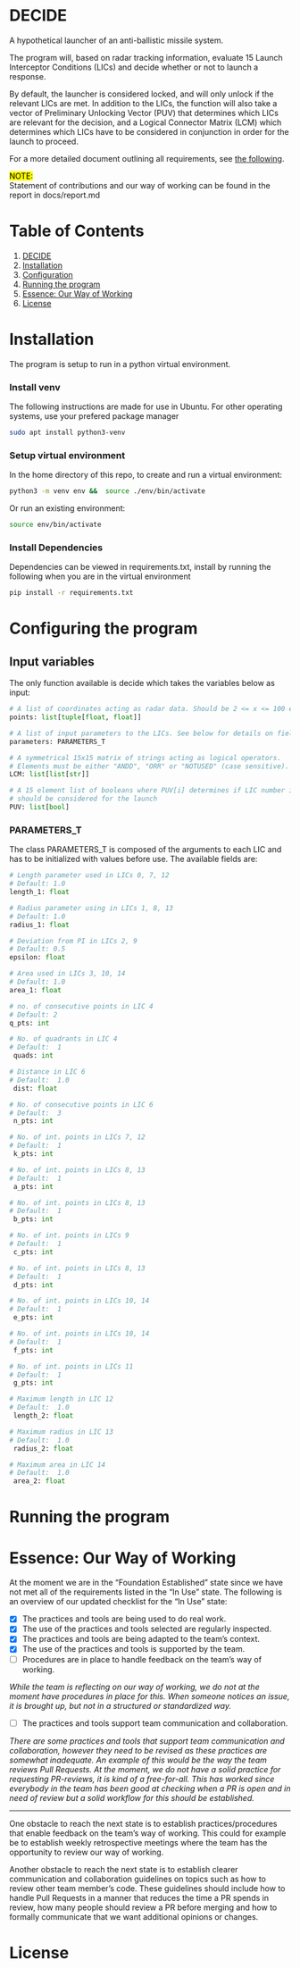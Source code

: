 # DECIDE

A hypothetical launcher of an anti-ballistic missile system.

The program will, based on radar tracking information, evaluate 15 Launch Interceptor Conditions (LICs) and decide whether or not to launch a response.

By default, the launcher is considered locked, and will only unlock if the relevant LICs are met. In addition to the LICs, the function will also take a vector of Preliminary Unlocking Vector (PUV) that determines which LICs are relevant for the decision, and a Logical Connector Matrix (LCM) which determines which LICs have to be considered in conjunction in order for the launch to proceed.

For a more detailed document outlining all requirements, see [the following](docs/decide.pdf).

<mark>NOTE:</mark>  
Statement of contributions and our way of working can be found in the report in docs/report.md

# Table of Contents

1. [DECIDE](#DECIDE)
2. [Installation](#installation)
3. [Configuration](#configuring-the-program)
4. [Running the program](#running-the-program)
5. [Essence: Our Way of Working](#essence)
6. [License](#license)

# Installation

The program is setup to run in a python virtual environment.

### Install venv

The following instructions are made for use in Ubuntu. For other operating systems, use your prefered package manager

```bash
sudo apt install python3-venv
```

### Setup virtual environment

In the home directory of this repo, to create and run a virtual environment:

```bash
python3 -m venv env &&  source ./env/bin/activate
```

Or run an existing environment:

```bash
source env/bin/activate
```

### Install Dependencies

Dependencies can be viewed in requirements.txt, install by running the following when you are in the virtual environment

```bash
pip install -r requirements.txt
```

# Configuring the program

## Input variables

The only function available is decide which takes the variables below as input:

```python
# A list of coordinates acting as radar data. Should be 2 <= x <= 100 elements long
points: list[tuple[float, float]]

# A list of input parameters to the LICs. See below for details on fields for this class
parameters: PARAMETERS_T

# A symmetrical 15x15 matrix of strings acting as logical operators.
# Elements must be either "ANDD", "ORR" or "NOTUSED" (case sensitive).
LCM: list[list[str]]

# A 15 element list of booleans where PUV[i] determines if LIC number i
# should be considered for the launch
PUV: list[bool]
```

### PARAMETERS_T

The class PARAMETERS_T is composed of the arguments to each LIC and has to be initialized with values before use. The available fields are:

```python
# Length parameter used in LICs 0, 7, 12
# Default: 1.0
length_1: float

# Radius parameter using in LICs 1, 8, 13
# Default: 1.0
radius_1: float

# Deviation from PI in LICs 2, 9
# Default: 0.5
epsilon: float

# Area used in LICs 3, 10, 14
# Default: 1.0
area_1: float

# no. of consecutive points in LIC 4
# Default: 2
q_pts: int

# No. of quadrants in LIC 4
# Default:  1
 quads: int

# Distance in LIC 6
# Default:  1.0
 dist: float

# No. of consecutive points in LIC 6
# Default:  3
 n_pts: int

# No. of int. points in LICs 7, 12
# Default:  1
 k_pts: int

# No. of int. points in LICs 8, 13
# Default:  1
 a_pts: int

# No. of int. points in LICs 8, 13
# Default:  1
 b_pts: int

# No. of int. points in LICs 9
# Default:  1
 c_pts: int

# No. of int. points in LICs 8, 13
# Default:  1
 d_pts: int

# No. of int. points in LICs 10, 14
# Default:  1
 e_pts: int

# No. of int. points in LICs 10, 14
# Default:  1
 f_pts: int

# No. of int. points in LICs 11
# Default:  1
 g_pts: int

# Maximum length in LIC 12
# Default:  1.0
 length_2: float

# Maximum radius in LIC 13
# Default:  1.0
 radius_2: float

# Maximum area in LIC 14
# Default:  1.0
 area_2: float
```

# Running the program

[//]: <> (TODO: Finish this once we have a solid way of running the program from a main function)

# Essence: Our Way of Working<a name='essence'></a>

At the moment we are in the “Foundation Established” state since we have not met all of the requirements listed in the “In Use” state. The following is an overview of our updated checklist for the “In Use” state:

- [x] The practices and tools are being used to do real work.
- [x] The use of the practices and tools selected are regularly inspected.
- [x] The practices and tools are being adapted to the team’s context.
- [x] The use of the practices and tools is supported by the team.
- [ ] Procedures are in place to handle feedback on the team’s way of working.

_While the team is reflecting on our way of working, we do not at the moment have procedures in place for this. When someone notices an issue, it is brought up, but not in a structured or standardized way._

- [ ] The practices and tools support team communication and collaboration.

_There are some practices and tools that support team communication and collaboration, however they need to be revised as these practices are somewhat inadequate. An example of this would be the way the team reviews Pull Requests. At the moment, we do not have a solid practice for requesting PR-reviews, it is kind of a free-for-all. This has worked since everybody in the team has been good at checking when a PR is open and in need of review but a solid workflow for this should be established._

---

One obstacle to reach the next state is to establish practices/procedures that enable feedback on the team’s way of working. This could for example be to establish weekly retrospective meetings where the team has the opportunity to review our way of working.

Another obstacle to reach the next state is to establish clearer communication and collaboration guidelines on topics such as how to review other team member’s code. These guidelines should include how to handle Pull Requests in a manner that reduces the time a PR spends in review, how many people should review a PR before merging and how to formally communicate that we want additional opinions or changes.

# License

[//]: <> (TODO: Write a proper license)
